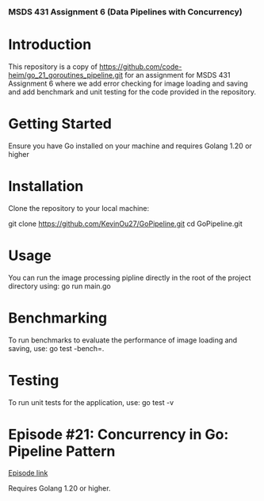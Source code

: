 
### MSDS 431 Assignment 6 (Data Pipelines with Concurrency)

# Introduction
This repository is a copy of https://github.com/code-heim/go_21_goroutines_pipeline.git for an assignment for MSDS 431 Assignment 6 where we add error checking for image loading and saving and add benchmark and unit testing for the code provided in the repository.

# Getting Started 
Ensure you have Go installed on your machine and requires Golang 1.20 or higher

# Installation
Clone the repository to your local machine:

git clone https://github.com/KevinOu27/GoPipeline.git
cd GoPipeline.git

# Usage 
You can run the image processing pipline directly in the root of the project directory using:
go run main.go

# Benchmarking
To run benchmarks to evaluate the performance of image loading and saving, use:
go test -bench=.

# Testing
To run unit tests for the application, use:
go test -v 


# Episode #21: Concurrency in Go: Pipeline Pattern

[Episode link](https://www.codeheim.io/courses/Episode-21-Concurrency-in-Go-Pipeline-Pattern-65c3ca14e4b0628a4e002201)

Requires Golang 1.20 or higher.

